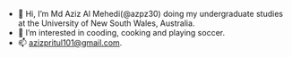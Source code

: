 - 👋 Hi, I’m Md Aziz Al Mehedi(@azpz30) doing my undergraduate studies at the University of New South Wales, Australia.
- 👀 I’m interested in cooding, cooking and playing soccer.
- 📫 azizpritul101@gmail.com.

<!---
azpz30/azpz30 is a ✨ special ✨ repository because its `README.md` (this file) appears on your GitHub profile.
You can click the Preview link to take a look at your changes.
--->
